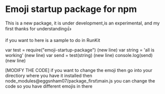 # Emoji startup package for npm 

This is a new package, it is under development,is an experimental, and my first thanks for understanding👍

if you want to here is a sample to do in RunKit

var test = require("emoji-startup-package") (new line)
var string = 'all is working' (new line)
var send = test(string) (new line)
console.log(send) (new line)

[MODIFY THE CODE] if you want to change the emoji then go into your directiory where you have it installed then node_modules\@eggsnham07/package_first\main.js you can change the code so you have different emojis in there

